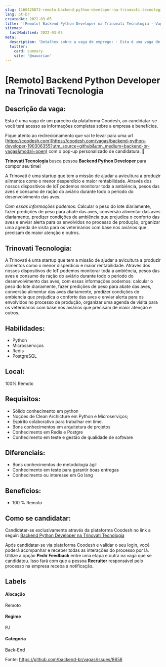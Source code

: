 ```yaml
---
slug: 1160425872-remoto-backend-python-developer-na-trinovati-tecnologia
lang: pt-br
createdAt: 2022-03-05
title: '[Remoto] Backend Python Developer na Trinovati Tecnologia - Vaga de Emprego'
sitemap:
  lastModified: 2022-03-05
meta:
  description: 'Detalhes sobre a vaga de emprego: : Esta é uma vaga de um parceiro da plataforma Coodesh, ao candidatar-se você terá acesso as informações completas sobre a empresa e benefícios.  Fique atento ao redirecionamento que vai te levar para uma url [https://coodesh.com](https://coodesh.com/vagas/backend-python-developer-190306355?utm_source=github&utm_medium=backend-br-vagas&modal=open) com o pop-up personalizado de candidatura. 👋 <p><strong>Trinovati Tecnologia </strong>busca pessoa <strong>Backend Python Developer</strong> para compor seu time!</p> <p>A Trinovati é uma startup que tem a missão de ajudar a avicultura a produzir alimentos como o menor desperdício e maior rentabilidade. Através dos nossos dispositivos de IoT podemos monitorar toda a ambiência, pesos das aves e consumo de ração do aviário durante todo o período do desenvolvimento das aves.</p> <p><em>Com essas informações podemos:</em> Calcular o peso do lote diariamente, fazer predições de peso para abate das aves, conversão alimentar das aves diariamente, predizer condições de ambiência que prejudica o conforto das aves e enviar alerta para os envolvidos no processo de produção, organizar uma agenda de visita para os veterinários com base nos aviários que precisam de maior atenção e outros.</p>'
  twitter:
    card: summary
    site: '@nawarian'
---
```


# [Remoto] Backend Python Developer na Trinovati Tecnologia

## Descrição da vaga: 
Esta é uma vaga de um parceiro da plataforma Coodesh, ao candidatar-se você terá acesso as informações completas sobre a empresa e benefícios.


Fique atento ao redirecionamento que vai te levar para uma url [https://coodesh.com](https://coodesh.com/vagas/backend-python-developer-190306355?utm_source=github&utm_medium=backend-br-vagas&modal=open) com o pop-up personalizado de candidatura. 👋
<p><strong>Trinovati Tecnologia </strong>busca pessoa <strong>Backend Python Developer</strong> para compor seu time!</p>
<p>A Trinovati é uma startup que tem a missão de ajudar a avicultura a produzir alimentos como o menor desperdício e maior rentabilidade. Através dos nossos dispositivos de IoT podemos monitorar toda a ambiência, pesos das aves e consumo de ração do aviário durante todo o período do desenvolvimento das aves.</p>
<p><em>Com essas informações podemos:</em> Calcular o peso do lote diariamente, fazer predições de peso para abate das aves, conversão alimentar das aves diariamente, predizer condições de ambiência que prejudica o conforto das aves e enviar alerta para os envolvidos no processo de produção, organizar uma agenda de visita para os veterinários com base nos aviários que precisam de maior atenção e outros.</p>

## Trinovati Tecnologia: 
 <p>A Trinovati é uma startup que tem a missão de ajudar a avicultura a produzir alimentos como o menor disperdicio e maior rentabilidade. Através dos nossos dispositivos de IoT podemos monitorar toda a ambiência, pesos das aves e consumo de ração do aviário durante todo o periodo do desenvolvimento das aves, com essas informações podemos: calcular o peso do lote diariamente, fazer predições de peso para abate das aves, conversão alimentar das aves diariamente, predizer condições de ambiencia que prejudica o conforto das aves e enviar alerta para os envolvidos no processo de produção, organizar uma agenda de visita para os veterinarios com base nos aviários que precisam de maior atenção e outros.</p>
</p>

 ## Habilidades: 
 - Python 
- Microsserviços 
- Redis 
- PostgreSQL
## Local: 
 100% Remoto
## Requisitos: 
 - Sólido conhecimento em python 
- Noções de Clean Archicture em Python e Microserviços; 
- Espirito colaborativo para trabalhar em time. 
- Bons conhecimentos em arquitetura de projetos 
- Conhecimento em Redis e Postgre 
- Conhecimento em teste e gestão de qualidade de software
## Diferenciais: 
 - Bons conhecimentos de metodologia ágil 
- Conhecimento em teste para garantir boas entregas 
- Conhecimento ou interesse em Go lang
## Benefícios: 
 - 100 % Remoto
## Como se candidatar:
Candidatar-se exclusivamente através da plataforma Coodesh no link a seguir: [Backend Python Developer na Trinovati Tecnologia](https://coodesh.com/vagas/backend-python-developer-190306355?utm_source=github&utm_medium=backend-br-vagas&modal=open)


Após candidatar-se via plataforma Coodesh e validar o seu login, você poderá acompanhar e receber todas as interações do processo por lá. Utilize a opção **Pedir Feedback** entre uma etapa e outra na vaga que se candidatou. Isso fará com que a pessoa **Recruiter** responsável pelo processo na empresa receba a notificação.
## Labels
#### Alocação
Remoto
#### Regime
PJ
#### Categoria
Back-End

Fonte: https://github.com/backend-br/vagas/issues/8658